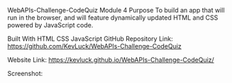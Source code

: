 WebAPIs-Challenge-CodeQuiz
Module 4
Purpose
To build an app that will run in the browser, and will feature dynamically updated HTML and CSS powered by JavaScript code.

Built With
HTML
CSS
JavaScript
GitHub Repository Link:
https://github.com/KevLuck/WebAPIs-Challenge-CodeQuiz

Website Link:
https://kevluck.github.io/WebAPIs-Challenge-CodeQuiz/

Screenshot:
